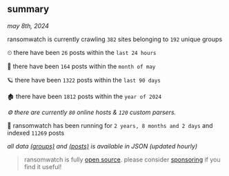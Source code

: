 
## summary
_may 8th, 2024_

ransomwatch is currently crawling `382` sites belonging to `192` unique groups

⏲ there have been `26` posts within the `last 24 hours`

🦈 there have been `164` posts within the `month of may`

🪐 there have been `1322` posts within the `last 90 days`

🏚 there have been `1812` posts within the `year of 2024`

_⚙️ there are currently `80` online hosts & `120` custom parsers._

🦕 ransomwatch has been running for `2 years, 8 months and 2 days` and indexed `11269` posts

_all data  [(groups)](http://ransomwhat.telemetry.ltd/groups) and [(posts)](http://ransomwhat.telemetry.ltd/posts) is available in JSON (updated hourly)_

> ransomwatch is fully [open source](https://github.com/joshhighet/ransomwatch#ransomwatch--). please consider [sponsoring](https://github.com/sponsors/joshhighet) if you find it useful!
